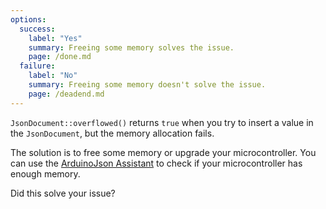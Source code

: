 ```yaml
---
options:
  success:
    label: "Yes"
    summary: Freeing some memory solves the issue.
    page: /done.md
  failure:
    label: "No"
    summary: Freeing some memory doesn't solve the issue.
    page: /deadend.md
---
```


`JsonDocument::overflowed()` returns `true` when you try to insert a value in the `JsonDocument`, but the memory allocation fails.

The solution is to free some memory or upgrade your microcontroller.
You can use the [ArduinoJson Assistant](/v7/assistant/) to check if your microcontroller has enough memory.

Did this solve your issue?
